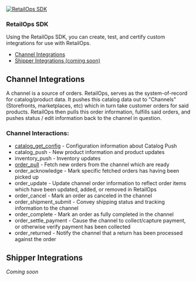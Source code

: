 [![RetailOps SDK](http://cdn2.hubspot.net/hubfs/530512/Image/logo.png)](http://retailops.com)

### RetailOps SDK

Using the RetailOps SDK, you can create, test, and certify custom integrations for use with RetailOps.

- [Channel Integrations](#channel-integrations)
- [Shipper Integrations (coming soon)](#shipper-integrations)

## Channel Integrations

A channel is a source of orders.
RetailOps, serves as the system-of-record for catalog/product data.
It pushes this catalog data out to "Channels" (Storefronts, marketplaces, etc) which in turn take customer orders for said products.
RetailOps then pulls this order information, fulfills said orders, and pushes status / edit information back to the channel in question.

### Channel Interactions:

- [catalog_get_config](docs/catalog_get_config_v1.md) - Configuration information about Catalog Push
- catalog_push - New product information and product updates
- inventory_push - Inventory updates
- [order_pull](docs/order_pull_v1.md) - Fetch new orders from the channel which are ready
- order_acknowledge - Mark specific fetched orders has having been picked up
- order_update - Update channel order information to reflect order items which have been updated, added, or removed in RetailOps
- order_cancel - Mark an order as canceled in the channel
- order_shipment_submit - Convey shipping status and tracking information to the channel
- order_complete - Mark an order as fully completed in the channel
- order_settle_payment - Cause the channel to collect/capture payment, or otherwise verify payment has been collected
- order_returned - Notify the channel that a return has been processed against the order

## Shipper Integrations

*Coming soon*
